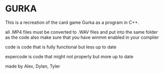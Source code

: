 # GURKA

This is a recreation of the card game Gurka as a program in C++.

all .MP4 files must be converted to .WAV files and put into the same folder as the code
also make sure that you have winmm enabled in your complier

code is code that is fully functional but less up to date

expercode is code that might not properly but more up to date

made by Alex, Dylan, Tyler
